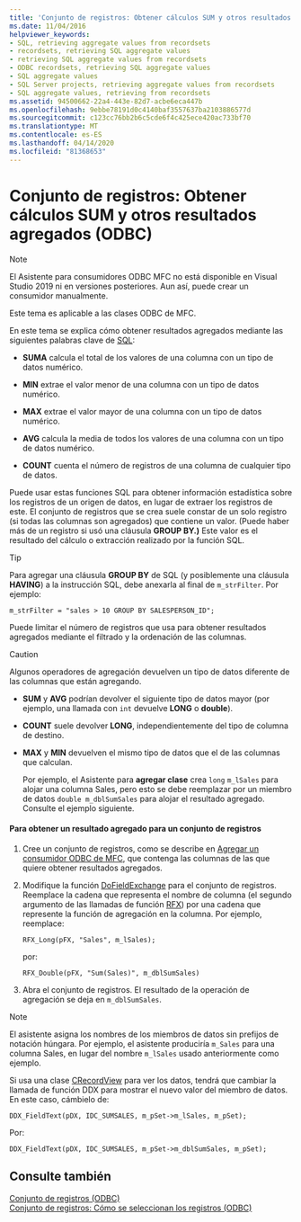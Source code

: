 ```yaml
---
title: 'Conjunto de registros: Obtener cálculos SUM y otros resultados agregados (ODBC)'
ms.date: 11/04/2016
helpviewer_keywords:
- SQL, retrieving aggregate values from recordsets
- recordsets, retrieving SQL aggregate values
- retrieving SQL aggregate values from recordsets
- ODBC recordsets, retrieving SQL aggregate values
- SQL aggregate values
- SQL Server projects, retrieving aggregate values from recordsets
- SQL aggregate values, retrieving from recordsets
ms.assetid: 94500662-22a4-443e-82d7-acbe6eca447b
ms.openlocfilehash: 9ebbe78191d0c4140baf3557637ba2103886577d
ms.sourcegitcommit: c123cc76bb2b6c5cde6f4c425ece420ac733bf70
ms.translationtype: MT
ms.contentlocale: es-ES
ms.lasthandoff: 04/14/2020
ms.locfileid: "81368653"
---
```

# <a name="recordset-obtaining-sums-and-other-aggregate-results-odbc"></a>Conjunto de registros: Obtener cálculos SUM y otros resultados agregados (ODBC)

> [!NOTE]
> El Asistente para consumidores ODBC MFC no está disponible en Visual Studio 2019 ni en versiones posteriores. Aun así, puede crear un consumidor manualmente.

Este tema es aplicable a las clases ODBC de MFC.

En este tema se explica cómo obtener resultados agregados mediante las siguientes palabras clave de [SQL](../../data/odbc/sql.md):

- **SUMA** calcula el total de los valores de una columna con un tipo de datos numérico.

- **MIN** extrae el valor menor de una columna con un tipo de datos numérico.

- **MAX** extrae el valor mayor de una columna con un tipo de datos numérico.

- **AVG** calcula la media de todos los valores de una columna con un tipo de datos numérico.

- **COUNT** cuenta el número de registros de una columna de cualquier tipo de datos.

Puede usar estas funciones SQL para obtener información estadística sobre los registros de un origen de datos, en lugar de extraer los registros de este. El conjunto de registros que se crea suele constar de un solo registro (si todas las columnas son agregados) que contiene un valor. (Puede haber más de un registro si usó una cláusula **GROUP BY.)** Este valor es el resultado del cálculo o extracción realizado por la función SQL.

> [!TIP]
> Para agregar una cláusula **GROUP BY** de SQL (y posiblemente una cláusula **HAVING**) a la instrucción SQL, debe anexarla al final de `m_strFilter`. Por ejemplo:

```
m_strFilter = "sales > 10 GROUP BY SALESPERSON_ID";
```

Puede limitar el número de registros que usa para obtener resultados agregados mediante el filtrado y la ordenación de las columnas.

> [!CAUTION]
> Algunos operadores de agregación devuelven un tipo de datos diferente de las columnas que están agregando.

- **SUM** y **AVG** podrían devolver el siguiente tipo de datos mayor (por ejemplo, una llamada con `int` devuelve **LONG** o **double**).

- **COUNT** suele devolver **LONG**, independientemente del tipo de columna de destino.

- **MAX** y **MIN** devuelven el mismo tipo de datos que el de las columnas que calculan.

     Por ejemplo, el Asistente para **agregar clase** crea `long` `m_lSales` para alojar una columna Sales, pero esto se debe reemplazar por un miembro de datos `double m_dblSumSales` para alojar el resultado agregado. Consulte el ejemplo siguiente.

#### <a name="to-obtain-an-aggregate-result-for-a-recordset"></a>Para obtener un resultado agregado para un conjunto de registros

1. Cree un conjunto de registros, como se describe en [Agregar un consumidor ODBC de MFC](../../mfc/reference/adding-an-mfc-odbc-consumer.md), que contenga las columnas de las que quiere obtener resultados agregados.

1. Modifique la función [DoFieldExchange](../../mfc/reference/crecordset-class.md#dofieldexchange) para el conjunto de registros. Reemplace la cadena que representa el nombre de columna (el segundo argumento de las llamadas de función [RFX](../../data/odbc/record-field-exchange-using-rfx.md)) por una cadena que represente la función de agregación en la columna. Por ejemplo, reemplace:

    ```
    RFX_Long(pFX, "Sales", m_lSales);
    ```

     por:

    ```
    RFX_Double(pFX, "Sum(Sales)", m_dblSumSales)
    ```

1. Abra el conjunto de registros. El resultado de la operación de agregación se deja en `m_dblSumSales`.

> [!NOTE]
> El asistente asigna los nombres de los miembros de datos sin prefijos de notación húngara. Por ejemplo, el asistente produciría `m_Sales` para una columna Sales, en lugar del nombre `m_lSales` usado anteriormente como ejemplo.

Si usa una clase [CRecordView](../../mfc/reference/crecordview-class.md) para ver los datos, tendrá que cambiar la llamada de función DDX para mostrar el nuevo valor del miembro de datos. En este caso, cámbielo de:

```
DDX_FieldText(pDX, IDC_SUMSALES, m_pSet->m_lSales, m_pSet);
```

Por:

```
DDX_FieldText(pDX, IDC_SUMSALES, m_pSet->m_dblSumSales, m_pSet);
```

## <a name="see-also"></a>Consulte también

[Conjunto de registros (ODBC)](../../data/odbc/recordset-odbc.md)<br/>
[Conjunto de registros: Cómo se seleccionan los registros (ODBC)](../../data/odbc/recordset-how-recordsets-select-records-odbc.md)
